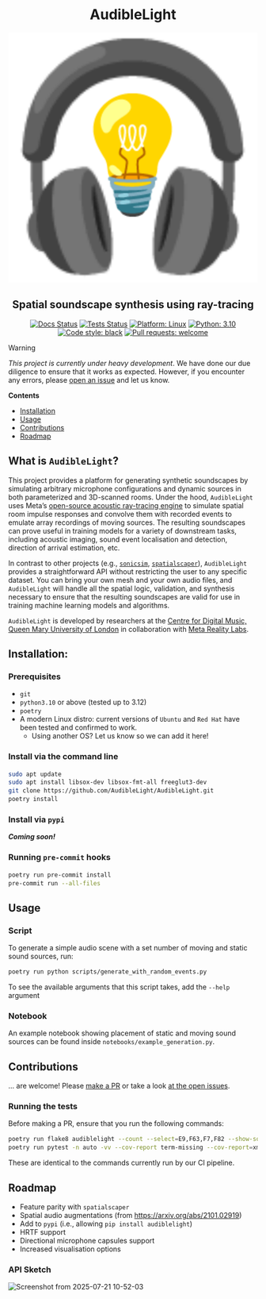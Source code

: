 <h1 align="center">AudibleLight</h1>

<p align="center">
<a href="https://github.com/AudibleLight/AudibleLight"><img alt="AudibleLight logo" src="icon.png"></a>
</p>

<h2 align="center">Spatial soundscape synthesis using ray-tracing</h2>

<p align="center">
<a href="https://github.com/AudibleLight/AudibleLight/actions"><img alt="Docs Status" src="https://github.com/AudibleLight/AudibleLight/actions/workflows/docs.yml/badge.svg"></a>
<a href="https://github.com/AudibleLight/AudibleLight/actions"><img alt="Tests Status" src="https://github.com/AudibleLight/AudibleLight/actions/workflows/tests.yml/badge.svg"></a>
<a href="https://www.linux.org"><img alt="Platform: Linux" src="https://img.shields.io/badge/Platform-linux-lightgrey?logo=linux"></a>
<a href="https://www.python.org/"><img alt="Python: 3.10" src="https://img.shields.io/badge/Python-3.10%2B-orange?logo=python"></a>
<a href="https://github.com/psf/black"><img alt="Code style: black" src="https://img.shields.io/badge/code%20style-black-000000.svg"></a>
<a href="https://github.com/AudibleLight/AudibleLight/pulls"><img alt="Pull requests: welcome" src="https://img.shields.io/badge/pull_requests-welcome-blue?logo=github"></a>
</p>

> [!WARNING]
> *This project is currently under heavy development*. We have done our due diligence to ensure that it works as expected. However, if you encounter any errors, please [open an issue](https://github.com/AudibleLight/AudibleLight/issues) and let us know.

**Contents**
- [Installation](#installation)
- [Usage](#usage)
- [Contributions](#contributions)
- [Roadmap](#roadmap)

## What is `AudibleLight`?

This project provides a platform for generating synthetic soundscapes by simulating arbitrary microphone configurations and dynamic sources in both parameterized and 3D-scanned rooms. Under the hood, `AudibleLight` uses Meta’s [open-source acoustic ray-tracing engine](https://github.com/beasteers/rlr-audio-propagation) to simulate spatial room impulse responses and convolve them with recorded events to emulate array recordings of moving sources. The resulting soundscapes can prove useful in training models for a variety of downstream tasks, including acoustic imaging, sound event localisation and detection, direction of arrival estimation, etc.

In contrast to other projects (e.g., [`sonicsim`](https://github.com/JusperLee/SonicSim/tree/main/SonicSim-SonicSet), [`spatialscaper`](https://github.com/marl/SpatialScaper)), `AudibleLight` provides a straightforward API without restricting the user to any specific dataset. You can bring your own mesh and your own audio files, and `AudibleLight` will handle all the spatial logic, validation, and synthesis necessary to ensure that the resulting soundscapes are valid for use in training machine learning models and algorithms.

`AudibleLight` is developed by researchers at the [Centre for Digital Music, Queen Mary University of London](https://www.c4dm.eecs.qmul.ac.uk/) in collaboration with [Meta Reality Labs](https://www.meta.com/en-gb/emerging-tech).

## Installation:

### Prerequisites

- `git`
- `python3.10` or above (tested up to 3.12)
- `poetry`
- A modern Linux distro: current versions of `Ubuntu` and `Red Hat` have been tested and confirmed to work.
  - Using another OS? Let us know so we can add it here!

### Install via the command line

```bash
sudo apt update
sudo apt install libsox-dev libsox-fmt-all freeglut3-dev
git clone https://github.com/AudibleLight/AudibleLight.git
poetry install
```

### Install via `pypi`

***Coming soon!***

### Running `pre-commit` hooks

```bash
poetry run pre-commit install
pre-commit run --all-files
```

## Usage

### Script

To generate a simple audio scene with a set number of moving and static sound sources, run:
```bash
poetry run python scripts/generate_with_random_events.py
```

To see the available arguments that this script takes, add the `--help` argument

### Notebook

An example notebook showing placement of static and moving sound sources can be found inside `notebooks/example_generation.py`.

## Contributions

... are welcome! Please [make a PR](https://github.com/AudibleLight/AudibleLight/pulls) or take a look [at the open issues](https://github.com/AudibleLight/AudibleLight/issues).

### Running the tests

Before making a PR, ensure that you run the following commands:

```bash
poetry run flake8 audiblelight --count --select=E9,F63,F7,F82 --show-source --statistics
poetry run pytest -n auto -vv --cov-report term-missing --cov-report=xml --cov=audiblelight tests
```

These are identical to the commands currently run by our CI pipeline.

## Roadmap

- Feature parity with `spatialscaper`
- Spatial audio augmentations (from https://arxiv.org/abs/2101.02919)
- Add to `pypi` (i.e., allowing `pip install audiblelight`)
- HRTF support
- Directional microphone capsules support
- Increased visualisation options

### API Sketch

<img width="3748" height="1454" alt="Screenshot from 2025-07-21 10-52-03" src="https://github.com/user-attachments/assets/52d3df17-126b-43c6-8e57-0a724e74e6ef" />
